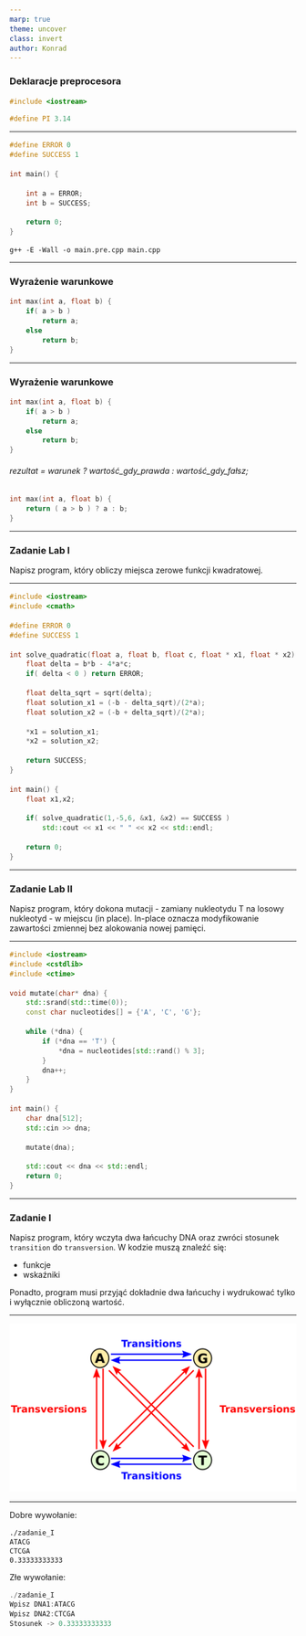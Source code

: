 ```yaml
---
marp: true
theme: uncover
class: invert
author: Konrad
---
```


### Deklaracje preprocesora

```cpp
#include <iostream>
```

```cpp
#define PI 3.14
```

---

```cpp
#define ERROR 0
#define SUCCESS 1

int main() {

    int a = ERROR;
    int b = SUCCESS;

    return 0;
}
```

`g++ -E -Wall -o main.pre.cpp main.cpp`

---

### Wyrażenie warunkowe

```cpp
int max(int a, float b) {
    if( a > b )
        return a;
    else
        return b;
}
```

---

### Wyrażenie warunkowe

```cpp
int max(int a, float b) {
    if( a > b )
        return a;
    else
        return b;
}
```

###### rezultat = warunek ? wartość_gdy_prawda : wartość_gdy_fałsz;

```cpp
int max(int a, float b) {
    return ( a > b ) ? a : b;
}
```

---

### Zadanie Lab I

Napisz program, który obliczy miejsca zerowe funkcji kwadratowej.

---

```cpp
#include <iostream>
#include <cmath>

#define ERROR 0
#define SUCCESS 1

int solve_quadratic(float a, float b, float c, float * x1, float * x2) {
    float delta = b*b - 4*a*c;
    if( delta < 0 ) return ERROR;

    float delta_sqrt = sqrt(delta);
    float solution_x1 = (-b - delta_sqrt)/(2*a);
    float solution_x2 = (-b + delta_sqrt)/(2*a);

    *x1 = solution_x1;
    *x2 = solution_x2;

    return SUCCESS;
}

int main() {
    float x1,x2;

    if( solve_quadratic(1,-5,6, &x1, &x2) == SUCCESS )
        std::cout << x1 << " " << x2 << std::endl;

    return 0;
}
```

---

### Zadanie Lab II

Napisz program, który dokona mutacji - zamiany nukleotydu T na losowy nukleotyd - w miejscu (in place).
In-place oznacza modyfikowanie zawartości zmiennej bez alokowania nowej pamięci.

---

```cpp
#include <iostream>
#include <cstdlib>
#include <ctime>

void mutate(char* dna) {
    std::srand(std::time(0));
    const char nucleotides[] = {'A', 'C', 'G'};

    while (*dna) {
        if (*dna == 'T') {
            *dna = nucleotides[std::rand() % 3];
        }
        dna++;
    }
}

int main() {
    char dna[512];
    std::cin >> dna;

    mutate(dna);

    std::cout << dna << std::endl;
    return 0;
}

```

---

### Zadanie I

Napisz program, który wczyta dwa łańcuchy DNA oraz zwróci stosunek `transition` do `transversion`.
W kodzie muszą znaleźć się:

- funkcje
- wskaźniki

Ponadto, program musi przyjąć dokładnie dwa łańcuchy i wydrukować tylko i wyłącznie obliczoną wartość.

---

![alt text](transition-transversion.png)

---

Dobre wywołanie:

```shell
./zadanie_I
ATACG
CTCGA
0.33333333333
```

Złe wywołanie:

```cpp
./zadanie_I
Wpisz DNA1:ATACG
Wpisz DNA2:CTCGA
Stosunek -> 0.33333333333
```
